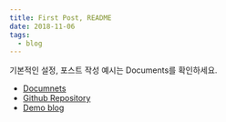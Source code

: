 ```yaml
---
title: First Post, README
date: 2018-11-06
tags:
  - blog
---
```


기본적인 설정, 포스트 작성 예시는 Documents를 확인하세요.

- [Documnets](https://github.com/junhobaik/junhobaik.github.io/wiki/Documents)
- [Github Repository](https://github.com/junhobaik/junhobaik.github.io)
- [Demo blog](https://junhobaik.github.io/)
